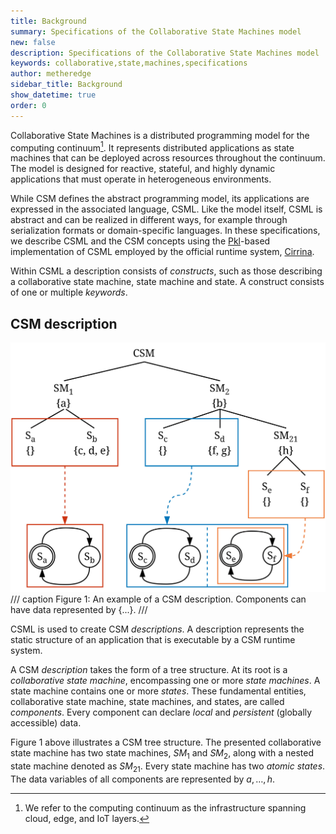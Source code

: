 ```yaml
---
title: Background
summary: Specifications of the Collaborative State Machines model
new: false
description: Specifications of the Collaborative State Machines model
keywords: collaborative,state,machines,specifications
author: metheredge
sidebar_title: Background
show_datetime: true
order: 0
---
```


Collaborative State Machines is a distributed programming model for the computing continuum[^1]. It
represents distributed applications as state machines that can be deployed across resources throughout the 
continuum. The model is designed for reactive, stateful, and highly dynamic applications that must operate in
heterogeneous environments.

While CSM defines the abstract programming model, its applications are expressed in the associated language,
CSML. Like the model itself, CSML is abstract and can be realized in different ways, for example through 
serialization formats or domain-specific languages. In these specifications, we describe CSML and the CSM 
concepts using the [Pkl](https://pkl-lang.org/)-based implementation of CSML employed by the official runtime
system, [Cirrina](../cirrina/runtime-system.md).

[^1]: We refer to the computing continuum as the infrastructure spanning cloud, edge, and IoT layers.

Within CSML a description consists of _constructs_, such as those describing a collaborative state machine, 
state machine and state. A construct consists of one or multiple _keywords_.

## CSM description

<img id="memory-img" src="../../assets/specifications/memory-light.jpg" />
<script>
function updateMemoryImage() {
  const img = document.getElementById('memory-img');
  const isDark = document.documentElement.classList.contains('dark');
  img.src = isDark 
    ? '../../assets/specifications/memory-dark.jpg' 
    : '../../assets/specifications/memory-light.jpg';
}
updateMemoryImage();

const observer = new MutationObserver(updateMemoryImage);
observer.observe(document.documentElement, { attributes: true, attributeFilter: ['class'] });
</script>
/// caption
Figure 1: An example of a CSM description. Components can have data represented by {...}.
///

CSML is used to create CSM _descriptions_. A description represents the static structure of an application
that is executable by a CSM runtime system.

A CSM _description_ takes the form of a tree structure. At its root is a _collaborative state machine_,
encompassing one or more _state machines_. A state machine contains one or more _states_. These fundamental
entities, collaborative state machine, state machines, and states, are called _components_. Every
component can declare _local_ and _persistent_ (globally accessible) data.

Figure 1 above illustrates a CSM tree structure. The presented collaborative state machine has two state
machines, $SM_1$ and $SM_2$, along with a nested state machine denoted as $SM_{21}$. Every state machine
has two _atomic states_. The data variables of all components are represented by $a, \ldots, h$.

<script type="text/javascript" src="https://cdn.mathjax.org/mathjax/latest/MathJax.js?config=TeX-AMS-MML_HTMLorMML"></script>

<script type="text/x-mathjax-config">
    MathJax.Hub.Config({ tex2jax: {inlineMath: [['$', '$']]}, messageStyle: "none" });
</script>